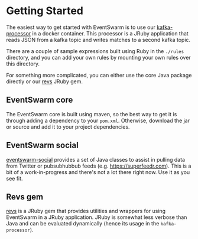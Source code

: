 # Getting Started

The easiest way to get started with EventSwarm is to use our 
[kafka-processor](https://github.com/eventswarm/kafka-processor) in 
a docker container. This processor is a JRuby application that reads
JSON from a kafka topic and writes matches to a second kafka topic. 

There are a couple of sample expressions built using Ruby in the `./rules` directory, 
and you can add your own rules by mounting your own rules over this directory. 

For something more complicated, you can either use the core Java package directly
or our [revs](https://github.com/eventswarm/revs) JRuby gem. 

## EventSwarm core 

The EventSwarm core is built using maven, so the best way to get it is through
adding a dependency to your `pom.xml`. Otherwise, download the jar or
source and add it to your project dependencies.

## EventSwarm social

[eventswarm-social](https://github.com/eventswarm/eventswarm-social) provides a set
of Java classes to assist in pulling data from Twitter or pubsubhubbub feeds 
(e.g. https://superfeedr.com). This is a bit of a work-in-progress and there's not a
lot there right now. Use it as you see fit.

## Revs gem

[revs](https://github.com/eventswarm/revs) is a JRuby gem that provides utilities and 
wrappers for using EventSwarm in a JRuby application. JRuby is somewhat less verbose
than Java and can be evaluated dynamically (hence its usage in the `kafka-processor`). 
